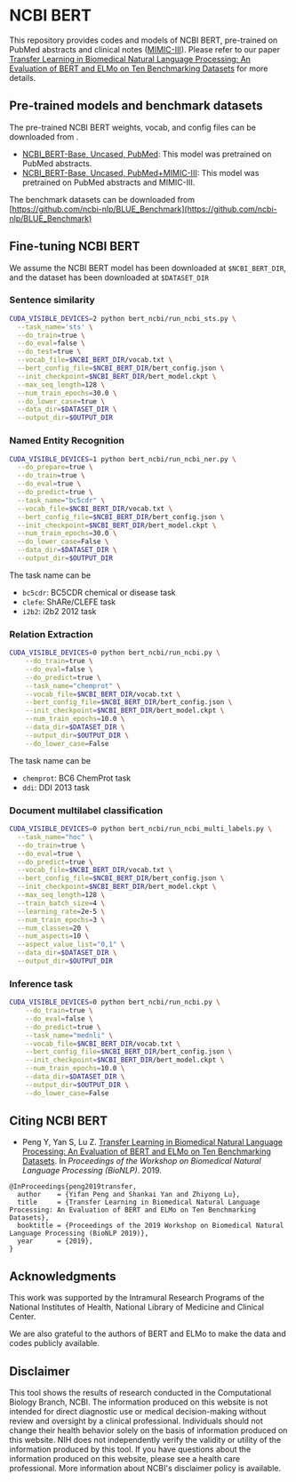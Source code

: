 # NCBI BERT

This repository provides codes and models of NCBI BERT, pre-trained on PubMed abstracts and clinical notes ([MIMIC-III](https://mimic.physionet.org/)). Please refer to our paper [Transfer Learning in Biomedical Natural Language Processing: An Evaluation of BERT and ELMo on Ten Benchmarking Datasets]() for more details.

## Pre-trained models and benchmark datasets

The pre-trained NCBI BERT weights, vocab, and config files can be downloaded from [](). 

* [NCBI_BERT-Base, Uncased, PubMed](https://doi.org/10.6084/m9.figshare.8280959): This model was pretrained on PubMed abstracts.
* [NCBI_BERT-Base, Uncased, PubMed+MIMIC-III](https://doi.org/10.6084/m9.figshare.8280974): This model was pretrained on PubMed abstracts and MIMIC-III.

The benchmark datasets can be downloaded from [https://github.com/ncbi-nlp/BLUE_Benchmark](https://github.com/ncbi-nlp/BLUE_Benchmark)

## Fine-tuning NCBI BERT

We assume the NCBI BERT model has been downloaded at `$NCBI_BERT_DIR`, and the dataset has been downloaded at `$DATASET_DIR`

### Sentence similarity

```bash
CUDA_VISIBLE_DEVICES=2 python bert_ncbi/run_ncbi_sts.py \
  --task_name='sts' \
  --do_train=true \
  --do_eval=false \
  --do_test=true \
  --vocab_file=$NCBI_BERT_DIR/vocab.txt \
  --bert_config_file=$NCBI_BERT_DIR/bert_config.json \
  --init_checkpoint=$NCBI_BERT_DIR/bert_model.ckpt \
  --max_seq_length=128 \
  --num_train_epochs=30.0 \
  --do_lower_case=true \
  --data_dir=$DATASET_DIR \
  --output_dir=$OUTPUT_DIR
```


### Named Entity Recognition

```bash
CUDA_VISIBLE_DEVICES=1 python bert_ncbi/run_ncbi_ner.py \
  --do_prepare=true \
  --do_train=true \
  --do_eval=true \
  --do_predict=true \
  --task_name="bc5cdr" \
  --vocab_file=$NCBI_BERT_DIR/vocab.txt \
  --bert_config_file=$NCBI_BERT_DIR/bert_config.json \
  --init_checkpoint=$NCBI_BERT_DIR/bert_model.ckpt \
  --num_train_epochs=30.0 \
  --do_lower_case=False \
  --data_dir=$DATASET_DIR \
  --output_dir=$OUTPUT_DIR
```

The task name can be 

- `bc5cdr`: BC5CDR chemical or disease task
- `clefe`: ShARe/CLEFE task
- `i2b2`: i2b2 2012 task

### Relation Extraction

```bash
CUDA_VISIBLE_DEVICES=0 python bert_ncbi/run_ncbi.py \
    --do_train=true \
    --do_eval=false \
    --do_predict=true \
    --task_name="chemprot" \
    --vocab_file=$NCBI_BERT_DIR/vocab.txt \
    --bert_config_file=$NCBI_BERT_DIR/bert_config.json \
    --init_checkpoint=$NCBI_BERT_DIR/bert_model.ckpt \
    --num_train_epochs=10.0 \
    --data_dir=$DATASET_DIR \
    --output_dir=$OUTPUT_DIR \
    --do_lower_case=False
```

The task name can be 

- `chemprot`: BC6 ChemProt task
- `ddi`: DDI 2013 task

### Document multilabel classification

```bash
CUDA_VISIBLE_DEVICES=0 python bert_ncbi/run_ncbi_multi_labels.py \
  --task_name="hoc" \
  --do_train=true \
  --do_eval=true \
  --do_predict=true \
  --vocab_file=$NCBI_BERT_DIR/vocab.txt \
  --bert_config_file=$NCBI_BERT_DIR/bert_config.json \
  --init_checkpoint=$NCBI_BERT_DIR/bert_model.ckpt \
  --max_seq_length=128 \
  --train_batch_size=4 \
  --learning_rate=2e-5 \
  --num_train_epochs=3 \
  --num_classes=20 \
  --num_aspects=10 \
  --aspect_value_list="0,1" \
  --data_dir=$DATASET_DIR \
  --output_dir=$OUTPUT_DIR
```

### Inference task

```bash
CUDA_VISIBLE_DEVICES=0 python bert_ncbi/run_ncbi.py \
    --do_train=true \
    --do_eval=false \
    --do_predict=true \
    --task_name="mednli" \
    --vocab_file=$NCBI_BERT_DIR/vocab.txt \
    --bert_config_file=$NCBI_BERT_DIR/bert_config.json \
    --init_checkpoint=$NCBI_BERT_DIR/bert_model.ckpt \
    --num_train_epochs=10.0 \
    --data_dir=$DATASET_DIR \
    --output_dir=$OUTPUT_DIR \
    --do_lower_case=False
```

## Citing NCBI BERT

*  Peng Y, Yan S, Lu Z. [Transfer Learning in Biomedical Natural Language Processing: An
Evaluation of BERT and ELMo on Ten Benchmarking Datasets](https://arxiv.org/abs/1906.05474). In *Proceedings of the Workshop on Biomedical Natural Language Processing (BioNLP)*. 2019.

```
@InProceedings{peng2019transfer,
  author    = {Yifan Peng and Shankai Yan and Zhiyong Lu},
  title     = {Transfer Learning in Biomedical Natural Language Processing: An Evaluation of BERT and ELMo on Ten Benchmarking Datasets},
  booktitle = {Proceedings of the 2019 Workshop on Biomedical Natural Language Processing (BioNLP 2019)},
  year      = {2019},
}
```

## Acknowledgments

This work was supported by the Intramural Research Programs of the National Institutes of Health, National Library of
Medicine and Clinical Center.

We are also grateful to the authors of BERT and ELMo to make the data and codes publicly available.

## Disclaimer

This tool shows the results of research conducted in the Computational Biology Branch, NCBI. The information produced
on this website is not intended for direct diagnostic use or medical decision-making without review and oversight
by a clinical professional. Individuals should not change their health behavior solely on the basis of information
produced on this website. NIH does not independently verify the validity or utility of the information produced
by this tool. If you have questions about the information produced on this website, please see a health care
professional. More information about NCBI's disclaimer policy is available.
